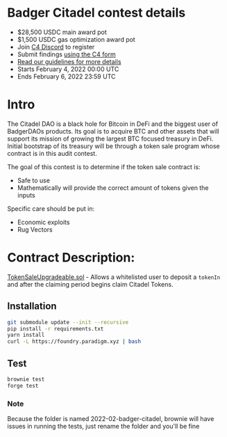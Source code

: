 # Badger Citadel contest details
- $28,500 USDC main award pot
- $1,500 USDC gas optimization award pot
- Join [C4 Discord](https://discord.gg/code4rena) to register
- Submit findings [using the C4 form](https://code4rena.com/contests/2022-02-badger-citadel-contest/submit)
- [Read our guidelines for more details](https://docs.code4rena.com/roles/wardens)
- Starts February 4, 2022 00:00 UTC
- Ends February 6, 2022 23:59 UTC

# Intro
The Citadel DAO is a black hole for Bitcoin in DeFi and the biggest user of BadgerDAOs products. Its goal is to acquire BTC and other assets that will support its mission of growing the largest BTC focused treasury in DeFi. Initial bootstrap of its treasury will be through a token sale program whose contract is in this audit contest.

The goal of this contest is to determine if the token sale contract is:

- Safe to use
- Mathematically will provide the correct amount of tokens given the inputs

Specific care should be put in:

- Economic exploits
- Rug Vectors

# Contract Description:

[TokenSaleUpgradeable.sol](https://github.com/code-423n4/2022-02-badger-citadel/blob/main/contracts/TokenSaleUpgradeable.sol) - Allows a whitelisted user to deposit a `tokenIn` and after the claiming period begins claim Citadel Tokens.

## Installation
```bash
git submodule update --init --recursive
pip install -r requirements.txt
yarn install
curl -L https://foundry.paradigm.xyz | bash
```

## Test
```bash
brownie test
forge test
```

### Note
Because the folder is named 2022-02-badger-citadel, brownie will have issues in running the tests, just rename the folder and you'll be fine
